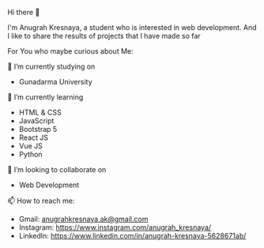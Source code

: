 Hi there 👋

I'm Anugrah Kresnaya, a student who is interested in web development. And I like to share the results of projects that I have made so far

For You who maybe curious about Me:

🔭 I’m currently studying on 
* Gunadarma University

🌱 I’m currently learning 
* HTML & CSS
* JavaScript
* Bootstrap 5
* React JS
* Vue JS
* Python

👯 I’m looking to collaborate on
* Web Development

📫 How to reach me:
* Gmail: anugrahkresnaya.ak@gmail.com
* Instagram: https://www.instagram.com/anugrah_kresnaya/
* LinkedIn: https://www.linkedin.com/in/anugrah-kresnaya-5628671ab/

